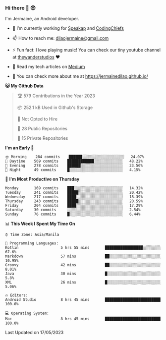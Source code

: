 ### Hi there 👋 😎
I'm Jermaine, an Android developer.

- 🔭 I’m currently working for [Speakap](https://www.speakap.com/) and [CodingChiefs](https://codingchiefs.com/en/)

- 📫 How to reach me: dilaojermaine@gmail.com

- ⚡ Fun fact: I love playing music! You can check our tiny youtube channel at [thewanderstudios](https://www.youtube.com/thewanderstudios) ♥️

- 📖 Read my tech articles on [Medium](https://jermainedilao.medium.com/)

- 👀 You can check more about me at https://jermainedilao.github.io/

<!--
**jermainedilao/jermainedilao** is a ✨ _special_ ✨ repository because its `README.md` (this file) appears on your GitHub profile.

Here are some ideas to get you started:

- 🔭 I’m currently working on ...
- 🌱 I’m currently learning ...
- 👯 I’m looking to collaborate on ...
- 🤔 I’m looking for help with ...
- 💬 Ask me about ...
- 📫 How to reach me: ...
- 😄 Pronouns: ...
- ⚡ Fun fact: ...
-->

<!--START_SECTION:waka-->
**🐱 My Github Data** 

> 🏆 579 Contributions in the Year 2023
 > 
> 📦 252.1 kB Used in Github's Storage 
 > 
> 🚫 Not Opted to Hire
 > 
> 📜 28 Public Repositories 
 > 
> 🔑 15 Private Repositories  
 > 
**I'm an Early 🐤** 

```text
🌞 Morning    284 commits    ██████░░░░░░░░░░░░░░░░░░░   24.07% 
🌆 Daytime    569 commits    ████████████░░░░░░░░░░░░░   48.22% 
🌃 Evening    278 commits    ██████░░░░░░░░░░░░░░░░░░░   23.56% 
🌙 Night      49 commits     █░░░░░░░░░░░░░░░░░░░░░░░░   4.15%

```
📅 **I'm Most Productive on Thursday** 

```text
Monday       169 commits    ███░░░░░░░░░░░░░░░░░░░░░░   14.32% 
Tuesday      241 commits    █████░░░░░░░░░░░░░░░░░░░░   20.42% 
Wednesday    217 commits    ████░░░░░░░░░░░░░░░░░░░░░   18.39% 
Thursday     243 commits    █████░░░░░░░░░░░░░░░░░░░░   20.59% 
Friday       204 commits    ████░░░░░░░░░░░░░░░░░░░░░   17.29% 
Saturday     30 commits     ░░░░░░░░░░░░░░░░░░░░░░░░░   2.54% 
Sunday       76 commits     █░░░░░░░░░░░░░░░░░░░░░░░░   6.44%

```


📊 **This Week I Spent My Time On** 

```text
⌚︎ Time Zone: Asia/Manila

💬 Programming Languages: 
Kotlin                   5 hrs 55 mins       █████████████████░░░░░░░░   67.6% 
Markdown                 57 mins             ██░░░░░░░░░░░░░░░░░░░░░░░   10.95% 
Groovy                   42 mins             ██░░░░░░░░░░░░░░░░░░░░░░░   8.01% 
Java                     30 mins             █░░░░░░░░░░░░░░░░░░░░░░░░   5.8% 
XML                      26 mins             █░░░░░░░░░░░░░░░░░░░░░░░░   5.06%

🔥 Editors: 
Android Studio           8 hrs 45 mins       █████████████████████████   100.0%

💻 Operating System: 
Mac                      8 hrs 45 mins       █████████████████████████   100.0%

```


 Last Updated on 17/05/2023
<!--END_SECTION:waka-->

